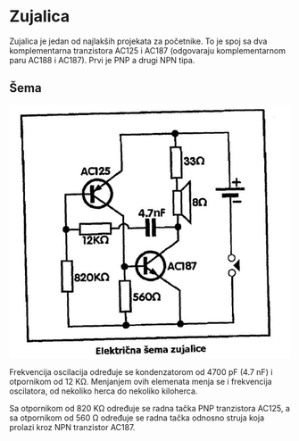 # Zujalica

Zujalica je jedan od najlakših projekata za početnike. To je spoj sa dva komplementarna tranzistora AC125 i AC187 (odgovaraju komplementarnom paru AC188 i AC187). Prvi je PNP a drugi NPN tipa.

## Šema

![](../slike/zujalica-shema.jpg)

Frekvencija oscilacija određuje se kondenzatorom od 4700 pF (4.7 nF) i otpornikom od 12 KΩ. Menjanjem ovih elemenata menja se i frekvencija oscilatora, od nekoliko herca do nekoliko kiloherca.

Sa otpornikom od 820 KΩ određuje se radna tačka PNP tranzistora AC125, a sa otpornikom od 560 Ω određuje se radna tačka odnosno struja koja prolazi kroz NPN tranzistor AC187.
